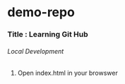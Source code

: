 # demo-repo

### Title : Learning Git Hub

###### Local Development
1. Open index.html in your browswer
